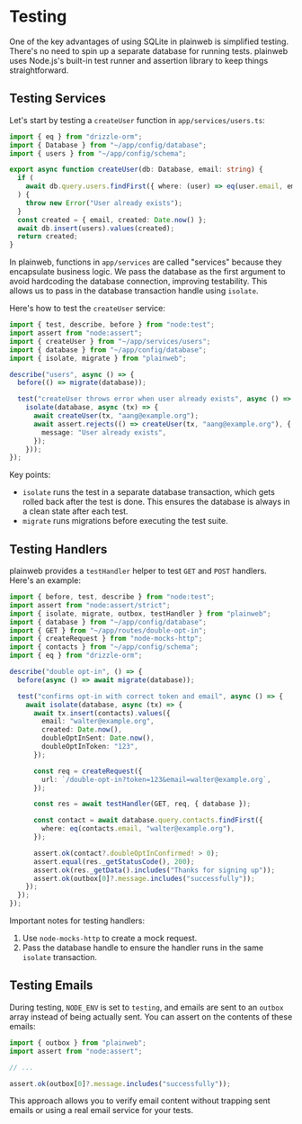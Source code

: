 # Testing

One of the key advantages of using SQLite in plainweb is simplified testing. There's no need to spin up a separate database for running tests. plainweb uses Node.js's built-in test runner and assertion library to keep things straightforward.

## Testing Services

Let's start by testing a `createUser` function in `app/services/users.ts`:

```typescript
import { eq } from "drizzle-orm";
import { Database } from "~/app/config/database";
import { users } from "~/app/config/schema";

export async function createUser(db: Database, email: string) {
  if (
    await db.query.users.findFirst({ where: (user) => eq(user.email, email) })
  ) {
    throw new Error("User already exists");
  }
  const created = { email, created: Date.now() };
  await db.insert(users).values(created);
  return created;
}
```

In plainweb, functions in `app/services` are called "services" because they encapsulate business logic. We pass the database as the first argument to avoid hardcoding the database connection, improving testability. This allows us to pass in the database transaction handle using `isolate`.

Here's how to test the `createUser` service:

```typescript
import { test, describe, before } from "node:test";
import assert from "node:assert";
import { createUser } from "~/app/services/users";
import { database } from "~/app/config/database";
import { isolate, migrate } from "plainweb";

describe("users", async () => {
  before(() => migrate(database));

  test("createUser throws error when user already exists", async () =>
    isolate(database, async (tx) => {
      await createUser(tx, "aang@example.org");
      await assert.rejects(() => createUser(tx, "aang@example.org"), {
        message: "User already exists",
      });
    }));
});
```

Key points:

- `isolate` runs the test in a separate database transaction, which gets rolled back after the test is done. This ensures the database is always in a clean state after each test.
- `migrate` runs migrations before executing the test suite.

## Testing Handlers

plainweb provides a `testHandler` helper to test `GET` and `POST` handlers. Here's an example:

```typescript
import { before, test, describe } from "node:test";
import assert from "node:assert/strict";
import { isolate, migrate, outbox, testHandler } from "plainweb";
import { database } from "~/app/config/database";
import { GET } from "~/app/routes/double-opt-in";
import { createRequest } from "node-mocks-http";
import { contacts } from "~/app/config/schema";
import { eq } from "drizzle-orm";

describe("double opt-in", () => {
  before(async () => await migrate(database));

  test("confirms opt-in with correct token and email", async () => {
    await isolate(database, async (tx) => {
      await tx.insert(contacts).values({
        email: "walter@example.org",
        created: Date.now(),
        doubleOptInSent: Date.now(),
        doubleOptInToken: "123",
      });

      const req = createRequest({
        url: `/double-opt-in?token=123&email=walter@example.org`,
      });

      const res = await testHandler(GET, req, { database });

      const contact = await database.query.contacts.findFirst({
        where: eq(contacts.email, "walter@example.org"),
      });

      assert.ok(contact?.doubleOptInConfirmed! > 0);
      assert.equal(res._getStatusCode(), 200);
      assert.ok(res._getData().includes("Thanks for signing up"));
      assert.ok(outbox[0]?.message.includes("successfully"));
    });
  });
});
```

Important notes for testing handlers:

1. Use `node-mocks-http` to create a mock request.
2. Pass the database handle to ensure the handler runs in the same `isolate` transaction.

## Testing Emails

During testing, `NODE_ENV` is set to `testing`, and emails are sent to an `outbox` array instead of being actually sent. You can assert on the contents of these emails:

```typescript
import { outbox } from "plainweb";
import assert from "node:assert";

// ...

assert.ok(outbox[0]?.message.includes("successfully"));
```

This approach allows you to verify email content without trapping sent emails or using a real email service for your tests.
